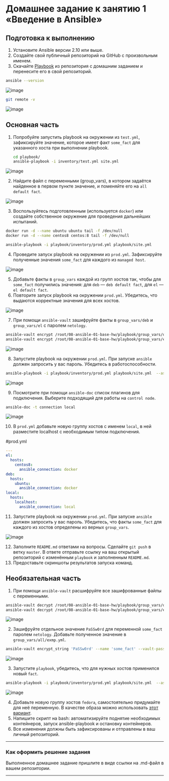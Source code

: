 # Домашнее задание к занятию 1 «Введение в Ansible»

## Подготовка к выполнению

1. Установите Ansible версии 2.10 или выше.
2. Создайте свой публичный репозиторий на GitHub с произвольным именем.
3. Скачайте [Playbook](./playbook/) из репозитория с домашним заданием и перенесите его в свой репозиторий.

```bash
ansible --version
```

![image](https://github.com/user-attachments/assets/2dd4afd9-c066-4287-a345-d5199a9c19e9)
```bash
git remote -v
```
![image](https://github.com/user-attachments/assets/2211f062-8481-4b28-b569-ea7fb5e42ba7)


## Основная часть

1. Попробуйте запустить playbook на окружении из `test.yml`, зафиксируйте значение, которое имеет факт `some_fact` для указанного хоста при выполнении playbook.

   
   ```bash
   cd playbook/
   ansible-playbook -i inventory/test.yml site.yml
   ```
![image](https://github.com/user-attachments/assets/41a58c99-eeaa-4774-8760-76728a1dcb9f)


2. Найдите файл с переменными (group_vars), в котором задаётся найденное в первом пункте значение, и поменяйте его на `all default fact`.

![image](https://github.com/user-attachments/assets/17cee244-0863-42e0-a170-c219c2a0f41a)

3. Воспользуйтесь подготовленным (используется `docker`) или создайте собственное окружение для проведения дальнейших испытаний.

```bash
docker run -d --name ubuntu ubuntu tail -f /dev/null
docker run -d --name centos8 centos:8 tail -f /dev/null
```

```bash
ansible-playbook -i playbook/inventory/prod.yml playbook/site.yml
```


4. Проведите запуск playbook на окружении из `prod.yml`. Зафиксируйте полученные значения `some_fact` для каждого из `managed host`.

![image](https://github.com/user-attachments/assets/e58ce12b-d9e9-43f4-9e96-5d99977c145d)

5. Добавьте факты в `group_vars` каждой из групп хостов так, чтобы для `some_fact` получились значения: для `deb` — `deb default fact`, для `el` — `el default fact`.
6. Повторите запуск playbook на окружении `prod.yml`. Убедитесь, что выдаются корректные значения для всех хостов.

![image](https://github.com/user-attachments/assets/4af7c571-0b2b-4462-8dad-f5def4ff1253)

7. При помощи `ansible-vault` зашифруйте факты в `group_vars/deb` и `group_vars/el` с паролем `netology`.

```bash
ansible-vault encrypt /root/08-ansible-01-base-hw/playbook/group_vars/deb/examp.yml --vault-password-file <(echo netology)
ansible-vault encrypt /root/08-ansible-01-base-hw/playbook/group_vars/el/examp.yml --vault-password-file <(echo netology)
```
![image](https://github.com/user-attachments/assets/23f161da-f38a-4216-ba33-5151302c9d7f)

8. Запустите playbook на окружении `prod.yml`. При запуске `ansible` должен запросить у вас пароль. Убедитесь в работоспособности.

```bash
ansible-playbook -i playbook/inventory/prod.yml playbook/site.yml  --ask-vault-pass
```
![image](https://github.com/user-attachments/assets/091639ab-0a8a-4759-a28a-e94ad645ed72)

9. Посмотрите при помощи `ansible-doc` список плагинов для подключения. Выберите подходящий для работы на `control node`.

```bash
ansible-doc -t connection local
```
![image](https://github.com/user-attachments/assets/0a6243bf-eec5-435e-a8b2-e1b832600393)

10. В `prod.yml` добавьте новую группу хостов с именем  `local`, в ней разместите localhost с необходимым типом подключения.

#prod.yml
```yaml
---
el:
  hosts:
    centos8:
      ansible_connection: docker
deb:
  hosts:
    ubuntu:
      ansible_connection: docker
local:
  hosts:
    localhost:
      ansible_connection: local
```

11. Запустите playbook на окружении `prod.yml`. При запуске `ansible` должен запросить у вас пароль. Убедитесь, что факты `some_fact` для каждого из хостов определены из верных `group_vars`.

![image](https://github.com/user-attachments/assets/fa91386d-0dd5-4331-b3ff-ec0bfb18ca73)

12. Заполните `README.md` ответами на вопросы. Сделайте `git push` в ветку `master`. В ответе отправьте ссылку на ваш открытый репозиторий с изменённым `playbook` и заполненным `README.md`.
13. Предоставьте скриншоты результатов запуска команд.

## Необязательная часть

1. При помощи `ansible-vault` расшифруйте все зашифрованные файлы с переменными.

```bash
ansible-vault decrypt /root/08-ansible-01-base-hw/playbook/group_vars/deb/examp.yml --vault-password-file <(echo netology)
ansible-vault decrypt /root/08-ansible-01-base-hw/playbook/group_vars/el/examp.yml --vault-password-file <(echo netology)
```
![image](https://github.com/user-attachments/assets/42ce9476-fba3-4fa7-bd56-aa163fe524cc)

2. Зашифруйте отдельное значение `PaSSw0rd` для переменной `some_fact` паролем `netology`. Добавьте полученное значение в `group_vars/all/exmp.yml`.

```bash
ansible-vault encrypt_string 'PaSSw0rd' --name 'some_fact' --vault-password-file <(echo netology)
```
![image](https://github.com/user-attachments/assets/c5621d45-51de-4101-93b0-0d6b8866d128)

3. Запустите `playbook`, убедитесь, что для нужных хостов применился новый `fact`.

```bash
ansible-playbook -i playbook/inventory/prod.yml playbook/site.yml  --ask-vault-pass
```
![image](https://github.com/user-attachments/assets/790fbce2-27bc-41b5-9432-852b003afb19)

4. Добавьте новую группу хостов `fedora`, самостоятельно придумайте для неё переменную. В качестве образа можно использовать [этот вариант](https://hub.docker.com/r/pycontribs/fedora).
5. Напишите скрипт на bash: автоматизируйте поднятие необходимых контейнеров, запуск ansible-playbook и остановку контейнеров.
6. Все изменения должны быть зафиксированы и отправлены в ваш личный репозиторий.

---

### Как оформить решение задания

Выполненное домашнее задание пришлите в виде ссылки на .md-файл в вашем репозитории.

---
